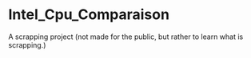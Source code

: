 # Intel_Cpu_Comparaison
A scrapping project (not made for the public, but rather to learn what is scrapping.)
